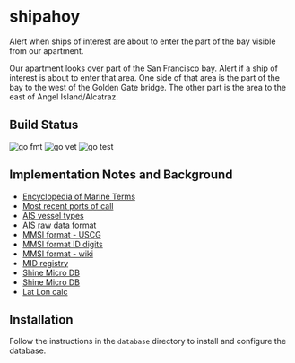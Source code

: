 # shipahoy

Alert when ships of interest are about to enter the part of the bay visible from our apartment.

Our apartment looks over part of the San Francisco bay. Alert if a ship of interest is about to enter that area. One side of that area is the part of the bay to the west of the Golden Gate bridge. The other part is the area to the east of Angel Island/Alcatraz.

## Build Status

![go fmt](https://github.com/erikbryant/shipahoy/actions/workflows/fmt.yml/badge.svg)
![go vet](https://github.com/erikbryant/shipahoy/actions/workflows/vet.yml/badge.svg)
![go test](https://github.com/erikbryant/shipahoy/actions/workflows/test.yml/badge.svg)

## Implementation Notes and Background

* [Encyclopedia of Marine Terms](https://www.wartsila.com/encyclopedia/term/standard-loading-conditions)
* [Most recent ports of call](https://www.vesselfinder.com/api/pro/portcalls/538007561?s)
* [AIS vessel types](https://help.marinetraffic.com/hc/en-us/articles/205579997-What-is-the-significance-of-the-AIS-Shiptype-number-)
* [AIS raw data format](https://www.navcen.uscg.gov/?pageName=AISMessagesA)
* [MMSI format - USCG](https://www.navcen.uscg.gov/index.php?pageName=mtMmsi)
* [MMSI format ID digits](https://en.wikipedia.org/wiki/Maritime_identification_digits)
* [MMSI format - wiki](https://en.wikipedia.org/wiki/Maritime_Mobile_Service_Identity)
* [MID registry](https://www.itu.int/en/ITU-R/terrestrial/fmd/Pages/mid.aspx)
* [Shine Micro DB](http://www.mmsispace.com/livedisplay.php?mmsiresult=636091798)
* [Shine Micro DB](http://www.mmsispace.com/common/getdetails_v3.php?mmsi=369083000)
* [Lat Lon calc](https://www.movable-type.co.uk/scripts/latlong.html)

## Installation

Follow the instructions in the `database` directory to install and configure the database.
